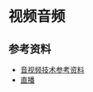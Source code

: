 # 视频音频

## 参考资料
- [音视频技术参考资料](https://github.com/gwuhaolin/blog/issues/5)
- [直播](https://github.com/gwuhaolin/blog/blob/master/source/_posts/%E4%BD%BF%E7%94%A8flv.js%E5%81%9A%E7%9B%B4%E6%92%AD.md)